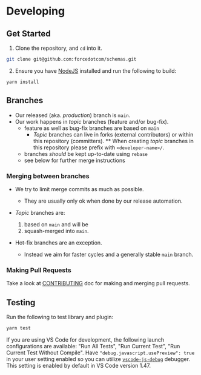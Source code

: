 # Developing

## Get Started

1. Clone the repository, and `cd` into it.

```sh
git clone git@github.com:forcedotcom/schemas.git
```

2. Ensure you have [NodeJS](https://nodejs.org/) installed and run the following to build:

```
yarn install
```

## Branches

- Our released (aka. _production_) branch is `main`.
- Our work happens in _topic_ branches (feature and/or bug-fix).
  - feature as well as bug-fix branches are based on `main`
    - _Topic_ branches can live in forks (external contributors) or within this repository (committers).
      \*\* When creating _topic_ branches in this repository please prefix with `<developer-name>/`.
  - branches _should_ be kept up-to-date using `rebase`
  - see below for further merge instructions

### Merging between branches

- We try to limit merge commits as much as possible.

  - They are usually only ok when done by our release automation.

- _Topic_ branches are:

  1. based on `main` and will be
  1. squash-merged into `main`.

- Hot-fix branches are an exception.
  - Instead we aim for faster cycles and a generally stable `main` branch.

### Making Pull Requests

Take a look at [CONTRIBUTING](../CONTRIBUTING.md) doc for making and merging pull requests.

## Testing

Run the following to test library and plugin:

```sh
yarn test
```

If you are using VS Code for development, the following launch configurations are available: "Run All Tests", "Run Current Test", "Run Current Test Without Compile". Have `"debug.javascript.usePreview": true` in your user setting enabled so you can utilize [`vscode-js-debug`](https://github.com/microsoft/vscode-js-debug) debugger. This setting is enabled by default in VS Code version 1.47.
